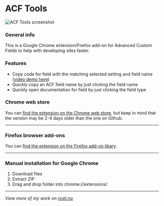 # ACF Tools

![ACF Tools screenshot](https://i.gyazo.com/e114083bc28dd9148088633a54fc6dc8.jpg)

### General info

This is a Google Chrome extension/Firefox add-on for Advanced Custom Fields to help with developing sites faster.

### Features

- Copy code for field with the matching selected setting and field name ([video demo here](https://youtu.be/_gyqUem8jKo))
- Quickly copy an ACF field name by just clicking the field name
- Quickly open documentation for field by just clicking the field type

### Chrome web store

You can [find the extension on the Chrome web store](https://chrome.google.com/webstore/detail/acf-tools/ogliegjmpalokmaaeckcdgbhdeedcnmf), but keep in mind that the version may be 2-4 days older than the one on Github. 

---

### Firefox browser add-ons

You can [find the extension on the Firefox add-on libary](https://addons.mozilla.org/en-US/firefox/addon/acf-tools/).

---

### Manual installation for Google Chrome

1. Download files
2. Extract ZIP
3. Drag and drop folder into chrome://extensions/

---

_View more of my work on [rosti.no](https://rosti.no)_